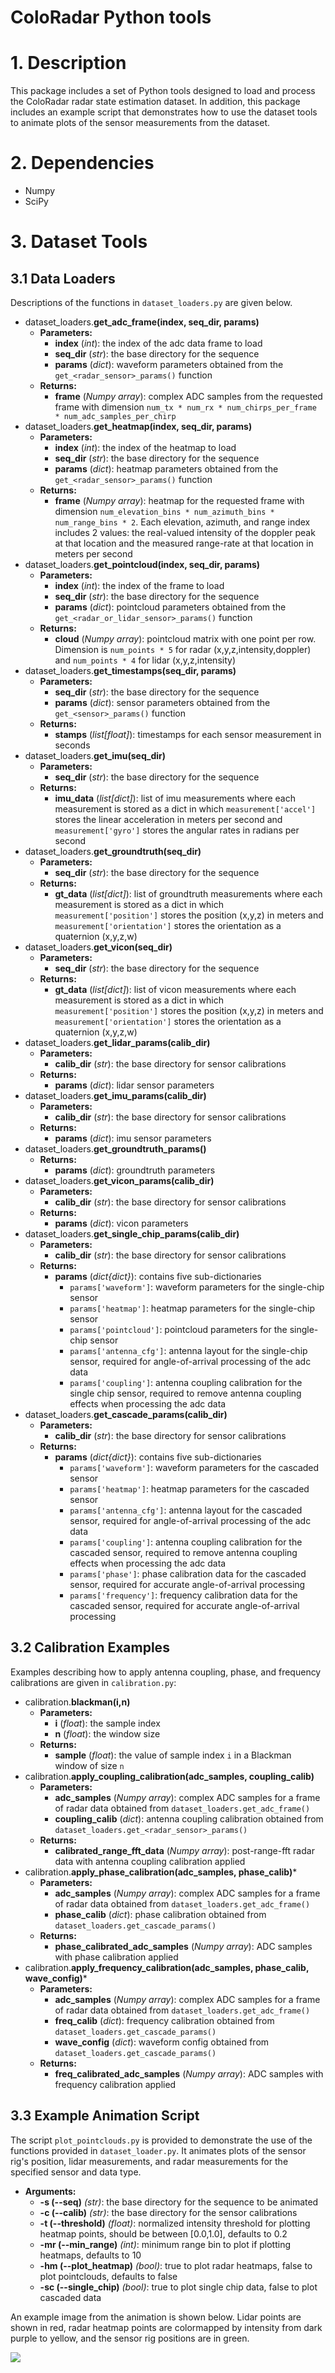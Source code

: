 ColoRadar Python tools
======================

# 1. Description

This package includes a set of Python tools designed to load and process the ColoRadar radar state estimation dataset. In addition, this package includes an example script that demonstrates how to use the dataset tools to animate plots of the sensor measurements from the dataset.

# 2. Dependencies

 - Numpy
 - SciPy

# 3. Dataset Tools

## 3.1 Data Loaders

Descriptions of the functions in ```dataset_loaders.py``` are given below.

- dataset_loaders.**get_adc_frame(index, seq_dir, params)**
  - **Parameters:**
    - **index** (*int*): the index of the adc data frame to load
    - **seq_dir** (*str*): the base directory for the sequence
    - **params** (*dict*): waveform parameters obtained from the ```get_<radar_sensor>_params()``` function
  - **Returns:**
    - **frame** (*Numpy array*): complex ADC samples from the requested frame with dimension ```num_tx * num_rx * num_chirps_per_frame * num_adc_samples_per_chirp```
- dataset_loaders.**get_heatmap(index, seq_dir, params)**
  - **Parameters:**
    - **index** (*int*): the index of the heatmap to load
    - **seq_dir** (*str*): the base directory for the sequence
    - **params** (*dict*): heatmap parameters obtained from the ```get_<radar_sensor>_params()``` function
  - **Returns:**
    - **frame** (*Numpy array*): heatmap for the requested frame with dimension ```num_elevation_bins * num_azimuth_bins * num_range_bins * 2```. Each elevation, azimuth, and range index includes 2 values: the real-valued intensity of the doppler peak at that location and the measured range-rate at that location in meters per second
- dataset_loaders.**get_pointcloud(index, seq_dir, params)**
  - **Parameters:**
    - **index** (*int*): the index of the frame to load
    - **seq_dir** (*str*): the base directory for the sequence
    - **params** (*dict*): pointcloud parameters obtained from the ```get_<radar_or_lidar_sensor>_params()``` function
  - **Returns:**
    - **cloud** (*Numpy array*): pointcloud matrix with one point per row. Dimension is ```num_points * 5``` for radar (x,y,z,intensity,doppler) and ```num_points * 4``` for lidar (x,y,z,intensity)
- dataset_loaders.**get_timestamps(seq_dir, params)**
  - **Parameters:**
    - **seq_dir** (*str*): the base directory for the sequence
    - **params** (*dict*): sensor parameters obtained from the ```get_<sensor>_params()``` function
  - **Returns:**
    - **stamps** (*list[float]*): timestamps for each sensor measurement in seconds
- dataset_loaders.**get_imu(seq_dir)**
  - **Parameters:**
    - **seq_dir** (*str*): the base directory for the sequence
  - **Returns:**
    - **imu_data** (*list[dict]*): list of imu measurements where each measurement is stored as a dict in which ```measurement['accel']``` stores the linear acceleration in meters per second and ```measurement['gyro']``` stores the angular rates in radians per second
- dataset_loaders.**get_groundtruth(seq_dir)**
  - **Parameters:**
    - **seq_dir** (*str*): the base directory for the sequence
  - **Returns:**
    - **gt_data** (*list[dict]*): list of groundtruth measurements where each measurement is stored as a dict in which ```measurement['position']``` stores the position (x,y,z) in meters and ```measurement['orientation']``` stores the orientation as a quaternion (x,y,z,w)
- dataset_loaders.**get_vicon(seq_dir)**
  - **Parameters:**
    - **seq_dir** (*str*): the base directory for the sequence
  - **Returns:**
    - **gt_data** (*list[dict]*): list of vicon measurements where each measurement is stored as a dict in which ```measurement['position']``` stores the position (x,y,z) in meters and ```measurement['orientation']``` stores the orientation as a quaternion (x,y,z,w)
- dataset_loaders.**get_lidar_params(calib_dir)**
  - **Parameters:**
    - **calib_dir** (*str*): the base directory for sensor calibrations
  - **Returns:**
    - **params** (*dict*): lidar sensor parameters 
- dataset_loaders.**get_imu_params(calib_dir)**
  - **Parameters:**
    - **calib_dir** (*str*): the base directory for sensor calibrations
  - **Returns:**
    - **params** (*dict*): imu sensor parameters
- dataset_loaders.**get_groundtruth_params()**
  - **Returns:**
    - **params** (*dict*): groundtruth parameters
- dataset_loaders.**get_vicon_params(calib_dir)**
  - **Parameters:**
    - **calib_dir** (*str*): the base directory for sensor calibrations
  - **Returns:**
    - **params** (*dict*): vicon parameters
- dataset_loaders.**get_single_chip_params(calib_dir)**
  - **Parameters:**
    - **calib_dir** (*str*): the base directory for sensor calibrations
  - **Returns:**
    - **params** (*dict{dict}*): contains five sub-dictionaries
      - ```params['waveform']```: waveform parameters for the single-chip sensor
      - ```params['heatmap']```: heatmap parameters for the single-chip sensor
      - ```params['pointcloud']```: pointcloud parameters for the single-chip sensor
      - ```params['antenna_cfg']```: antenna layout for the single-chip sensor, required for angle-of-arrival processing of the adc data
      - ```params['coupling']```: antenna coupling calibration for the single chip sensor, required to remove antenna coupling effects when processing the adc data
- dataset_loaders.**get_cascade_params(calib_dir)**
  - **Parameters:**
    - **calib_dir** (*str*): the base directory for sensor calibrations
  - **Returns:**
    - **params** (*dict{dict}*): contains five sub-dictionaries
      - ```params['waveform']```: waveform parameters for the cascaded sensor
      - ```params['heatmap']```: heatmap parameters for the cascaded sensor
      - ```params['antenna_cfg']```: antenna layout for the cascaded sensor, required for angle-of-arrival processing of the adc data
      - ```params['coupling']```: antenna coupling calibration for the cascaded sensor, required to remove antenna coupling effects when processing the adc data
      - ```params['phase']```: phase calibration data for the cascaded sensor, required for accurate angle-of-arrival processing
      - ```params['frequency']```: frequency calibration data for the cascaded sensor, required for accurate angle-of-arrival processing

## 3.2 Calibration Examples

Examples describing how to apply antenna coupling, phase, and frequency calibrations are given in ```calibration.py```:

- calibration.**blackman(i,n)**
  - **Parameters:**
    - **i** (*float*): the sample index 
    - **n** (*float*): the window size
  - **Returns:**
    - **sample** (*float*): the value of sample index ```i``` in a Blackman window of size ```n```
- calibration.**apply_coupling_calibration(adc_samples, coupling_calib)**
  - **Parameters:**
    - **adc_samples** (*Numpy array*): complex ADC samples for a frame of radar data obtained from ```dataset_loaders.get_adc_frame()```
    - **coupling_calib** (*dict*): antenna coupling calibration obtained from ```dataset_loaders.get_<radar_sensor>_params()```
  - **Returns:**
    - **calibrated_range_fft_data** (*Numpy array*): post-range-fft radar data with antenna coupling calibration applied
- calibration.**apply_phase_calibration(adc_samples, phase_calib)***
  - **Parameters:**
    - **adc_samples** (*Numpy array*): complex ADC samples for a frame of radar data obtained from ```dataset_loaders.get_adc_frame()```
    - **phase_calib** (*dict*): phase calibration obtained from ```dataset_loaders.get_cascade_params()```
  - **Returns:**
    - **phase_calibrated_adc_samples** (*Numpy array*): ADC samples with phase calibration applied
- calibration.**apply_frequency_calibration(adc_samples, phase_calib, wave_config)***
  - **Parameters:**
    - **adc_samples** (*Numpy array*): complex ADC samples for a frame of radar data obtained from ```dataset_loaders.get_adc_frame()```
    - **freq_calib** (*dict*): frequency calibration obtained from ```dataset_loaders.get_cascade_params()```
    - **wave_config** (*dict*): waveform config obtained from ```dataset_loaders.get_cascade_params()```
  - **Returns:**
    - **freq_calibrated_adc_samples** (*Numpy array*): ADC samples with frequency calibration applied

## 3.3 Example Animation Script

The script ```plot_pointclouds.py``` is provided to demonstrate the use of the functions provided in ```dataset_loader.py```. It animates plots of the sensor rig's position, lidar measurements, and radar measurements for the specified sensor and data type.

- **Arguments:**
  - **-s (--seq)** *(str)*: the base directory for the sequence to be animated
  - **-c (--calib)** *(str)*: the base directory for the sensor calibrations
  - **-t (--threshold)** *(float)*: normalized intensity threshold for plotting heatmap points, should be between [0.0,1.0], defaults to 0.2
  - **-mr (--min_range)** *(int)*: minimum range bin to plot if plotting heatmaps, defaults to 10
  - **-hm (--plot_heatmap)** *(bool)*: true to plot radar heatmaps, false to plot pointclouds, defaults to false
  - **-sc (--single_chip)** *(bool)*: true to plot single chip data, false to plot cascaded data

An example image from the animation is shown below. Lidar points are shown in red, radar heatmap points are colormapped by intensity from dark purple to yellow, and the sensor rig positions are in green.

<img src="https://github.com/arpg/ColoRadar_tools/blob/master/img/lidar_radar1.png">